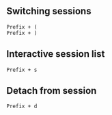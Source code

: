 ---
---

## Switching sessions

```
Prefix + (
Prefix + )
```

## Interactive session list

```
Prefix + s
```

## Detach from session

```
Prefix + d
```
